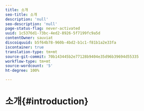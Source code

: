 ```yaml
---
title: 소개
seo-title: 소개
description: 'null'
seo-description: 'null'
page-status-flag: never-activated
uuid: 1c5376d1-73bc-4ed2-8926-5f7199fc9a5d
contentOwner: sauviat
discoiquuid: b5f64b78-960b-4bd2-b1c1-f81b1a2e33fa
iscontainer: true
translation-type: tm+mt
source-git-commit: 70b143445b2e77128b9404e35d96b39694d55335
workflow-type: tm+mt
source-wordcount: '5'
ht-degree: 100%

---
```



# 소개{#introduction}

